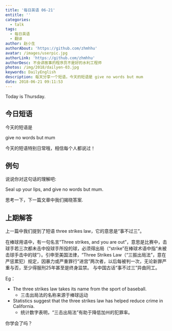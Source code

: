 ```yaml
---
title: '每日英语 06-21'
entitle: ''
categories:
  - talk
tags:
  - 每日英语
  - 翻译
author: 赵小生
authorAbout: 'https://github.com/zhmhhu'
avatar: /images/userpic.jpg
authorLink: 'https://github.com/zhmhhu'
authorDesc: 不会讲故事的程序员不是好的水利工程师
photos: /img/2018/dailyen-03.jpg
keywords: DailyEnglish
description: 每天分享一个短语，今天的短语是 give no words but mum
date: 2018-06-21 09:11:53
---
```


Today is Thursday. 

## 今日短语

今天的短语是

give no words but mum

今天的短语特别日常哦，相信每个人都说过！

## 例句

说说你对这句话的理解吧:

Seal up your lips, and give no words but mum. 

思考一下，下一篇文章中我们揭晓答案.

## 上期解答

上一篇中我们提到了短语 three strikes law，它的意思是“事不过三”。

在棒球用语中，有一句名言“Three strikes, and you are out”，意思是比赛中，击球手若三次都未击中投球手所投的球，必须得出局（“strike”在棒球术语中指“未被击球手击中的球”）。引申至美国法律，“Three Strikes Law（“三振出局法”，意在严惩累犯）规定，因暴力或严重罪行“进宫”两次者，以后每被判一次，无论新罪严重与否，至少得服刑25年甚至是终身监禁。 与中国古话“事不过三”异曲同工。

Eg：
-  The three strikes law takes its name from the sport of baseball.
   - 三击出局法的名称来源于棒球运动
-  Statistics suggest that the three strikes law has helped reduce crime in California. 
   - 统计数字表明，“三击出局法”有助于降低加州的犯罪率。

你学会了吗？
